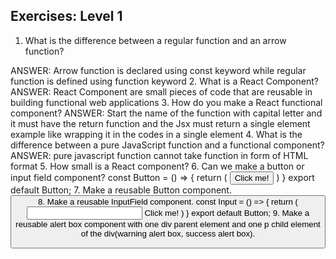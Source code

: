 ## Exercises: Level 1

1. What is the difference between a regular function and an arrow function?

ANSWER:
Arrow function is declared using const keyword while regular function is defined using function keyword
2. What is a React Component?
ANSWER:
React Component are small pieces of code that are reusable in building functional web applications
3. How do you make a React functional component?
ANSWER:
Start the name of the function with capital letter and it must have the return function and the Jsx must return a single element example like wrapping it in the codes in a single element
4. What is the difference between a pure JavaScript function and a functional component?
ANSWER:
pure javascript function cannot take function in form of HTML format 
5. How small is a React component?
6. Can we make a button or input field component?
const Button = () => {
    return (
        <button> Click me!</button>
    )
}
export default Button;
7. Make a reusable Button component.
<Button/>
8. Make a reusable InputField component.
const Input = () => {
    return (
        <input> Click me!</input>
    )
}
export default Button;
9. Make a reusable alert box component with one div parent element and one p child element of the div(warning alert box, success alert box).


